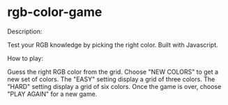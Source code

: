 # rgb-color-game

Description:

Test your RGB knowledge by picking the right color.
Built with Javascript.

How to play:

Guess the right RGB color from the grid.
Choose "NEW COLORS" to get a new set of colors.
The "EASY" setting display a grid of three colors.
The "HARD" setting display a grid of six colors.
Once the game is over, choose "PLAY AGAIN" for a new game.
